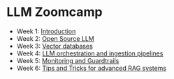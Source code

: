 # LLM Zoomcamp

- Week 1: [Introduction](https://github.com/cecilegltslmcs/llm-zoomcamp/tree/main/Week1)
- Week 2: [Open Source LLM](https://github.com/cecilegltslmcs/llm-zoomcamp/tree/main/Week2)
- Week 3: [Vector databases](https://github.com/cecilegltslmcs/llm-zoomcamp/tree/main/Week3)
- Week 4: [LLM orchestration and ingestion pipelines]()
- Week 5: [Monitoring and Guardtrails]()
- Week 6: [Tips and Tricks for advanced RAG systems]()
